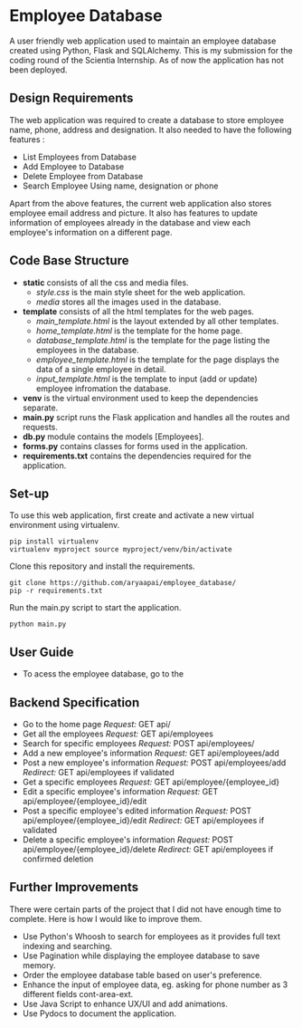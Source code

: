 # Employee Database
A user friendly web application used to maintain an employee database created using Python, Flask and SQLAlchemy. This is my submission for the coding round of the Scientia Internship. As of now the application has not been deployed.
## Design Requirements ##
The web application was required to create a database to store employee name, phone, address and designation. It also needed to have the following features : 
+ List Employees from Database
+ Add Employee to Database
+ Delete Employee from Database
+ Search Employee Using name, designation or phone

Apart from the above features, the current web application also stores employee email address and picture. It also has features to update information of employees already in the database and view each employee's information on a different page. 
## Code Base Structure ##
+ **static** consists of all the css and media files.
  - *style.css* is the main style sheet for the web application.
  - *media* stores all the images used in the database.
+ **template** consists of all the html templates for the web pages.
  - *main_template.html* is the layout extended by all other templates.
  - *home_template.html* is the template for the home page.
  - *database_template.html* is the template for the page listing the employees in the database.
  - *employee_template.html* is the template for the page displays the data of a single employee in detail.
  - *input_template.html* is the template to input (add or update) employee infromation the database.
+ **venv** is the virtual environment used to keep the dependencies separate.
+ **main.py** script runs the Flask application and handles all the routes and requests.
+ **db.py** module contains the models [Employees].
+ **forms.py** contains classes for forms used in the application.
+ **requirements.txt** contains the dependencies required for the application. 

## Set-up ##
To use this web application, first create and activate a new virtual environment using virtualenv.
```
pip install virtualenv
virtualenv myproject source myproject/venv/bin/activate
```
Clone this repository and install the requirements.
```
git clone https://github.com/aryaapai/employee_database/
pip -r requirements.txt
```
Run the main.py script to start the application. 
```
python main.py
```
## User Guide ##
+ To acess the employee database, go to the 

## Backend Specification ##
+ Go to the home page *Request:* GET api/
+ Get all the employees *Request:* GET api/employees 
+ Search for specific employees *Request:* POST api/employees/
+ Add a new employee's information *Request:* GET api/employees/add 
+ Post a new employee's information *Request:* POST api/employees/add *Redirect:* GET api/employees if validated
+ Get a specific employees *Request:* GET api/employee/{employee_id}
+ Edit a specific employee's information *Request:* GET api/employee/{employee_id}/edit
+ Post a specific employee's edited information *Request:* POST api/employee/{employee_id}/edit *Redirect:* GET api/employees if validated
+ Delete a specific employee's information *Request:* POST api/employee/{employee_id}/delete *Redirect:* GET api/employees if confirmed deletion

## Further Improvements ##
There were certain parts of the project that I did not have enough time to complete. Here is how I would like to improve them.
+ Use Python's Whoosh to search for employees as it provides full text indexing and searching. 
+ Use Pagination while displaying the employee database to save memory.
+ Order the employee database table based on user's preference. 
+ Enhance the input of employee data, eg. asking for phone number as 3 different fields cont-area-ext.
+ Use Java Script to enhance UX/UI and add animations.
+ Use Pydocs to document the application. 
